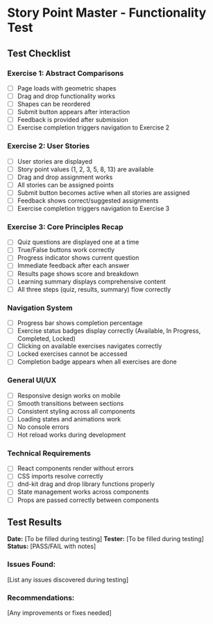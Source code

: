 # Story Point Master - Functionality Test

## Test Checklist

### Exercise 1: Abstract Comparisons
- [ ] Page loads with geometric shapes
- [ ] Drag and drop functionality works
- [ ] Shapes can be reordered
- [ ] Submit button appears after interaction
- [ ] Feedback is provided after submission
- [ ] Exercise completion triggers navigation to Exercise 2

### Exercise 2: User Stories
- [ ] User stories are displayed
- [ ] Story point values (1, 2, 3, 5, 8, 13) are available
- [ ] Drag and drop assignment works
- [ ] All stories can be assigned points
- [ ] Submit button becomes active when all stories are assigned
- [ ] Feedback shows correct/suggested assignments
- [ ] Exercise completion triggers navigation to Exercise 3

### Exercise 3: Core Principles Recap
- [ ] Quiz questions are displayed one at a time
- [ ] True/False buttons work correctly
- [ ] Progress indicator shows current question
- [ ] Immediate feedback after each answer
- [ ] Results page shows score and breakdown
- [ ] Learning summary displays comprehensive content
- [ ] All three steps (quiz, results, summary) flow correctly

### Navigation System
- [ ] Progress bar shows completion percentage
- [ ] Exercise status badges display correctly (Available, In Progress, Completed, Locked)
- [ ] Clicking on available exercises navigates correctly
- [ ] Locked exercises cannot be accessed
- [ ] Completion badge appears when all exercises are done

### General UI/UX
- [ ] Responsive design works on mobile
- [ ] Smooth transitions between sections
- [ ] Consistent styling across all components
- [ ] Loading states and animations work
- [ ] No console errors
- [ ] Hot reload works during development

### Technical Requirements
- [ ] React components render without errors
- [ ] CSS imports resolve correctly
- [ ] dnd-kit drag and drop library functions properly
- [ ] State management works across components
- [ ] Props are passed correctly between components

## Test Results

**Date:** [To be filled during testing]
**Tester:** [To be filled during testing]
**Status:** [PASS/FAIL with notes]

### Issues Found:
[List any issues discovered during testing]

### Recommendations:
[Any improvements or fixes needed]
